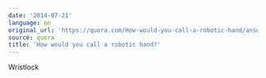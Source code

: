 ```yaml
---
date: '2014-07-21'
language: en
original_url: 'https://quora.com/How-would-you-call-a-robotic-hand/answer/Clément-Renaud'
source: quora
title: 'How would you call a robotic hand?'
---
```


Wristlock
